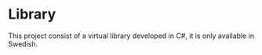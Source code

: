 # Library
This project consist of a virtual library developed in C#, it is only available in Swedish.
